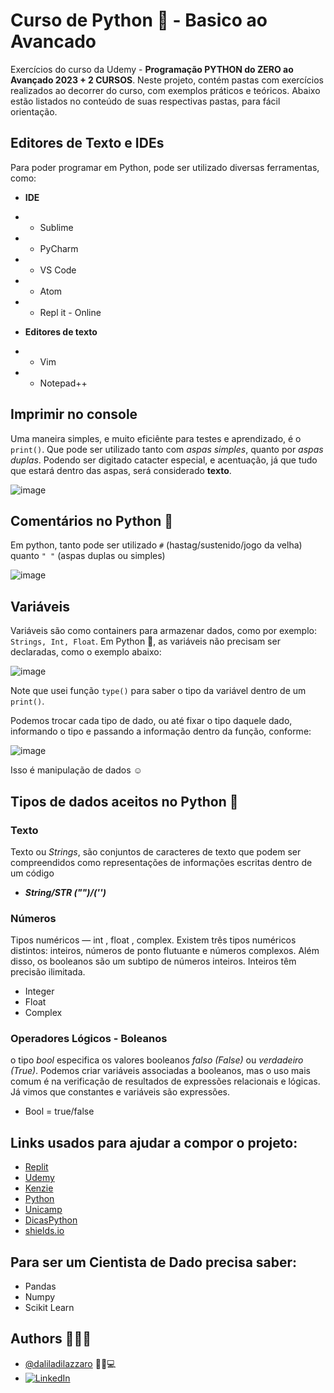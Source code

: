 # Curso de Python 🐍 - Basico ao Avancado

Exercícios do curso da Udemy - **Programação PYTHON do ZERO ao Avançado 2023 + 2 CURSOS**. Neste projeto, contém pastas com exercícios realizados ao decorrer do curso, com exemplos práticos e teóricos. Abaixo estão listados no conteúdo de suas respectivas pastas, para fácil orientação. 

## Editores de Texto e IDEs
Para poder programar em Python, pode ser utilizado diversas ferramentas, como:

- **IDE**
- - Sublime
- - PyCharm
- - VS Code
- - Atom
- - Repl it - Online

- **Editores de texto**
- - Vim
- - Notepad++

## Imprimir no console
Uma maneira simples, e muito eficiênte para testes e aprendizado, é o ```print()```. Que pode ser utilizado tanto com *aspas simples*, quanto por *aspas duplas*. Podendo ser digitado catacter especial, e acentuação, já que tudo que estará dentro das aspas, será considerado **texto**.

![image](https://user-images.githubusercontent.com/62756757/212181019-487fc280-7b1f-44a5-b718-b433febc1495.png)


## Comentários no Python 🐍
Em python, tanto pode ser utilizado ```#``` (hastag/sustenido/jogo da velha) quanto ```" "``` (aspas duplas ou simples)

![image](https://user-images.githubusercontent.com/62756757/212179595-a4ba1548-2721-45db-8b2d-c2dca5230b95.png)

## Variáveis
Variáveis são como containers para armazenar dados, como por exemplo: ```Strings, Int, Float```.
Em Python 🐍, as variáveis não precisam ser declaradas, como o exemplo abaixo:

![image](https://user-images.githubusercontent.com/62756757/212335936-a94c8141-288c-4754-8dc1-5b7a5de96e78.png)

Note que usei função ```type()``` para saber o tipo da variável dentro de um ```print()```.

Podemos trocar cada tipo de dado, ou até fixar o tipo daquele dado, informando o tipo e passando a informação dentro da função, conforme:

![image](https://user-images.githubusercontent.com/62756757/212386106-7bd3dd2e-18c8-4f0f-b054-4a2389655386.png)

Isso é manipulação de dados ☺

## Tipos de dados aceitos no Python 🐍
### Texto
Texto ou *Strings*, são conjuntos de caracteres de texto que podem ser compreendidos como representações de informações escritas dentro de um código
- ***String/STR ("")/('')***

### Números
Tipos numéricos — int , float , complex. Existem três tipos numéricos distintos: inteiros, números de ponto flutuante e números complexos. Além disso, os booleanos são um subtipo de números inteiros. Inteiros têm precisão ilimitada.
- Integer
- Float
- Complex

### Operadores Lógicos -  Boleanos
o tipo *bool* especifica os valores booleanos *falso (False)* ou *verdadeiro (True)*. Podemos criar variáveis associadas a booleanos, mas o uso mais comum é na verificação de resultados de expressões relacionais e lógicas. Já vimos que constantes e variáveis são expressões.
- Bool = true/false

## Links usados para ajudar a compor o projeto: 
- [Replit](https://replit.com/~)
- [Udemy](https://ibm-learning.udemy.com/course/programacao-python-do-basico-ao-avancado/learn/lecture/24566322#content)
- [Kenzie](https://kenzie.com.br/blog/string-python/#:~:text=Strings%2C%20n%C3%A3o%20somente%20em%20Python,escritas%20dentro%20de%20um%20c%C3%B3digo.)
- [Python](https://www.python.org/)
- [Unicamp](https://www.ic.unicamp.br/~raquel.cabral/pdf/Aula04.pdf)
- [DicasPython](https://dicasdepython.com.br/python-como-descobrir-o-tipo-de-uma-variavel-ou-objeto/)
- [shields.io](https://shields.io/)

## Para ser um Cientista de Dado precisa saber:
- Pandas
- Numpy
- Scikit Learn


## Authors 👩‍💻💖

- [@daliladilazzaro](https://github.com/daliladilazzaro) 💁💖💻
- [![LinkedIn](https://img.shields.io/badge/linkedin-0A66C2?style=for-the-badge&logo=linkedin&logoColor=white)](https://www.linkedin.com/in/dalila-di-lazzaro-298296100/) 

